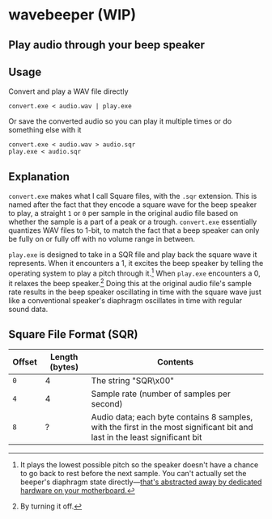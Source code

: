 # wavebeeper (WIP)
Play audio through your beep speaker
---

## Usage
Convert and play a WAV file directly
```
convert.exe < audio.wav | play.exe
```
Or save the converted audio so you can play it multiple times or do something else with it
```
convert.exe < audio.wav > audio.sqr
play.exe < audio.sqr
```
## Explanation
`convert.exe` makes what I call Square files, with the `.sqr` extension. This is named after the fact that they encode a square wave for the beep speaker to play, a straight `1` or `0` per sample in the original audio file based on whether the sample is a part of a peak or a trough. `convert.exe` essentially quantizes WAV files to 1-bit, to match the fact that a beep speaker can only be fully on or fully off with no volume range in between.

`play.exe` is designed to take in a SQR file and play back the square wave it represents. When it encounters a 1, it excites the beep speaker by telling the operating system to play a pitch through it.[^1] When `play.exe` encounters a 0, it relaxes the beep speaker.[^2] Doing this at the original audio file's sample rate results in the beep speaker oscillating in time with the square wave just like a conventional speaker's diaphragm oscillates in time with regular sound data.

[^1]: It plays the lowest possible pitch so the speaker doesn't have a chance to go back to rest before the next sample. You can't actually set the beeper's diaphragm state directly—[that's abstracted away by dedicated hardware on your motherboard.](https://web.archive.org/web/20161030204856/https://courses.engr.illinois.edu/ece390/books/labmanual/io-devices-speaker.html)
[^2]: By turning it off.

## Square File Format (SQR)
| Offset | Length (bytes) | Contents |
| ------ | -------------- | -------- |
| `0`    | 4              | The string "SQR\x00" |
| `4`    | 4              | Sample rate (number of samples per second) |
| `8`    | ?              | Audio data; each byte contains 8 samples, with the first in the most significant bit and last in the least significant bit |

